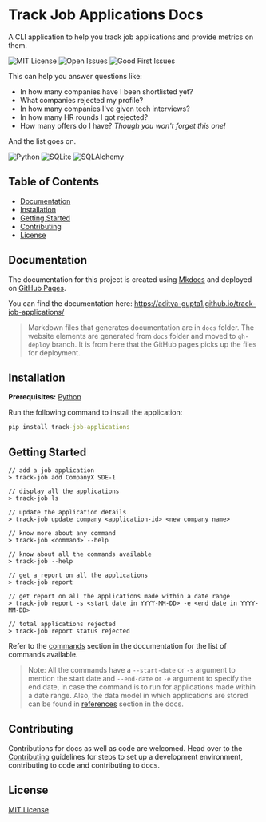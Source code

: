 # Track Job Applications Docs

A CLI application to help you track job applications and provide metrics on them.

![MIT License](https://img.shields.io/github/license/Aditya-Gupta1/job-application-cli?color=green&style=flat-square)
![Open Issues](https://img.shields.io/github/issues/Aditya-Gupta1/job-application-cli?color=dark-green&style=flat-square)
![Good First Issues](https://img.shields.io/github/issues/Aditya-Gupta1/job-application-cli/good%20first%20issue?color=blue&style=flat-square)

This can help you answer questions like:

- In how many companies have I been shortlisted yet?
- What companies rejected my profile?
- In how many companies I've given tech interviews?
- In how many HR rounds I got rejected?
- How many offers do I have? *Though you won't forget this one!*

And the list goes on.

![Python](https://img.shields.io/badge/python-3670A0?style=for-the-badge&logo=python&logoColor=ffdd54)
![SQLite](https://img.shields.io/badge/sqlite-%2307405e.svg?style=for-the-badge&logo=sqlite&logoColor=white)
![SQLAlchemy](https://img.shields.io/badge/SQLAlchemy-blue.svg?logoColor=white&style=for-the-badge&color=red)

## Table of Contents

* [Documentation](#documentation)
* [Installation](#installation)
* [Getting Started](#getting-started)
* [Contributing](#contributing)
* [License](#license)

## Documentation

The documentation for this project is created using [Mkdocs](https://www.mkdocs.org/)
and deployed on [GitHub Pages](https://docs.github.com/en/pages/getting-started-with-github-pages/about-github-pages).

You can find the documentation here: https://aditya-gupta1.github.io/track-job-applications/

>Markdown files that generates documentation are in `docs` folder. The website elements are generated from `docs` folder and moved to `gh-deploy` branch. It is from here that the GitHub pages picks up the files for deployment.

## Installation

**Prerequisites:** [Python](https://www.python.org/downloads/)

Run the following command to install the application:
```cmd
pip install track-job-applications
```

## Getting Started

```commandline
// add a job application
> track-job add CompanyX SDE-1

// display all the applications
> track-job ls

// update the application details
> track-job update company <application-id> <new company name>

// know more about any command
> track-job <command> --help

// know about all the commands available
> track-job --help

// get a report on all the applications
> track-job report

// get report on all the applications made within a date range
> track-job report -s <start date in YYYY-MM-DD> -e <end date in YYYY-MM-DD>

// total applications rejected
> track-job report status rejected
```

Refer to the [commands](https://aditya-gupta1.github.io/track-job-applications/Commands/) section in the documentation for the list of commands available.

> Note: All the commands have a `--start-date` or `-s` argument to mention the start date and `--end-date` or `-e` argument
> to specify the end date, in case the command is to run for applications made within a date range.
>  Also, the data model in which applications are stored can be found in [references](https://aditya-gupta1.github.io/track-job-applications/References/) section in the docs.

## Contributing

Contributions for docs as well as code are welcomed. Head over to the [Contributing](https://github.com/Aditya-Gupta1/track-job-applications/blob/main/CONTRIBUTING.md) 
guidelines for steps to set up a development environment, contributing to code and contributing to docs.

## License

[MIT License](https://github.com/Aditya-Gupta1/track-job-applications/blob/main/LICENSE.md)
